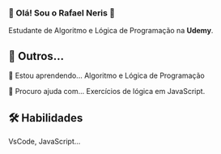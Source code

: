 
### 🚀 Olá! Sou o Rafael Neris 🖖
  Estudante de Algoritmo e Lógica de Programação na **Udemy**. 
  
  
##  📝 Outros...

🧠 Estou aprendendo... Algoritmo e Lógica de Programação

🤔 Procuro ajuda com... Exercícios de lógica em JavaScript.




## 🛠 Habilidades
VsCode, JavaScript...
